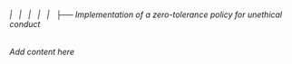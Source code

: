 ###### |   |   |   |   |   ├── Implementation of a zero-tolerance policy for unethical conduct

*Add content here*